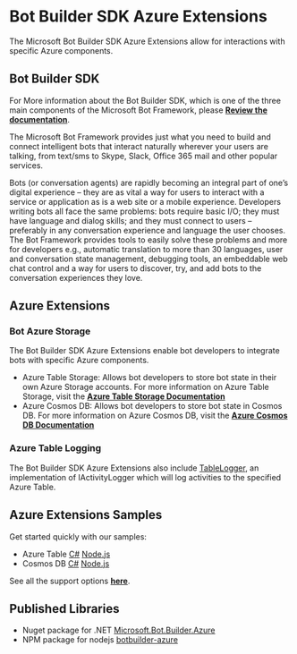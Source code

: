 # Bot Builder SDK Azure Extensions

The Microsoft Bot Builder SDK Azure Extensions allow for interactions with specific Azure components.

## Bot Builder SDK

For More information about the Bot Builder SDK, which is one of the three main components of the Microsoft Bot Framework, please **[Review the documentation](http://docs.botframework.com)**.

The Microsoft Bot Framework provides just what you need to build and connect intelligent bots that interact naturally wherever your users are talking, from text/sms to Skype, Slack, Office 365 mail and other popular services.

Bots (or conversation agents) are rapidly becoming an integral part of one’s digital experience – they are as vital a way for users to interact with a service or application as is a web site or a mobile experience. Developers writing bots all face the same problems: bots require basic I/O; they must have language and dialog skills; and they must connect to users – preferably in any conversation experience and language the user chooses. The Bot Framework provides tools to easily solve these problems and more for developers e.g., automatic translation to more than 30 languages, user and conversation state management, debugging tools, an embeddable web chat control and a way for users to discover, try, and add bots to the conversation experiences they love.

## Azure Extensions

### Bot Azure Storage

The Bot Builder SDK Azure Extensions enable bot developers to integrate bots with specific Azure components. 

* Azure Table Storage: Allows bot developers to store bot state in their own Azure Storage accounts. For more information on Azure Table Storage, visit the **[Azure Table Storage Documentation](https://azure.microsoft.com/en-us/services/storage/tables/)**
* Azure Cosmos DB: Allows bot developers to store bot state in Cosmos DB. For more information on Azure Cosmos DB, visit the **[Azure Cosmos DB Documentation](https://azure.microsoft.com/en-us/services/cosmos-db/)**

### Azure Table Logging

The Bot Builder SDK Azure Extensions also include [TableLogger](CSharp/Library/Microsoft.Bot.Builder.Azure/TableLogger.cs), an implementation of IActivityLogger which will log activities to the specified Azure Table.

## Azure Extensions Samples

Get started quickly with our samples:

* Azure Table [C#](CSharp/Samples/AzureTable) [Node.js](Node/examples/feature-azureTable)
* Cosmos DB [C#](CSharp/Samples/DocumentDb) [Node.js](Node/examples/feature-cosmos-db)

See all the support options **[here](https://docs.botframework.com/en-us/support/)**.

## Published Libraries
* Nuget package for .NET [Microsoft.Bot.Builder.Azure](https://www.nuget.org/packages/Microsoft.Bot.Builder.Azure/) 
* NPM package for nodejs [botbuilder-azure](https://www.npmjs.com/package/botbuilder-azure)
